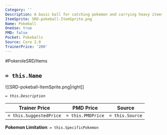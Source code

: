 ```yaml
---
Category: ''
Description: A basic ball for catching pokemon and carrying heavy items.
ItemSprite: SRD-pokeball-ItemSprite.png
Name: Pokeball
OneUse: true
PMD: false
Pocket: Pokeballs
Source: Core 2.0
TrainerPrice: '200'
---
```


#PokeroleSRD/Items

## `= this.Name`

![[SRD-pokeball-ItemSprite.png|right]]

*`= this.Description`*

| Trainer Price           | PMD Price         | Source | 
| ----------------------- | ----------------- | ------ |
| `= this.SuggestedPrice` | `= this.PMDPrice` | `= this.Source`

**Pokemon Limitation**: `= this.SpecificPokemon`

